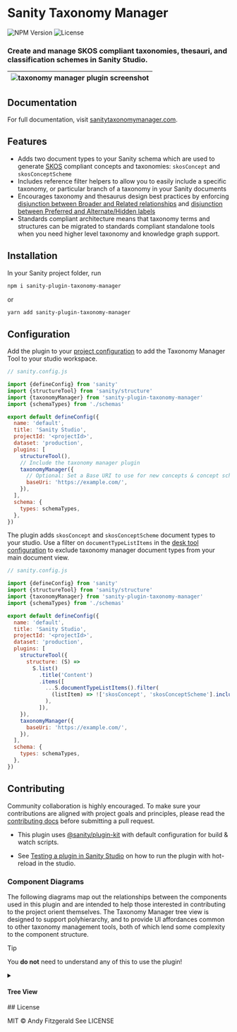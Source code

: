 # Sanity Taxonomy Manager


![NPM Version](https://img.shields.io/npm/v/sanity-plugin-taxonomy-manager?style=flat-square)
![License](https://img.shields.io/npm/l/sanity-plugin-taxonomy-manager?style=flat-square)

### Create and manage SKOS compliant taxonomies, thesauri, and classification schemes in Sanity Studio.

<!-- Taxonomies are crucial tools for organization and interoperability between and across data sets. Taxonomy Manager provides a way for content authors to create, use, and maintain standards compliant taxonomies in Sanity Studio.

The Taxonomy Manager document schema is based on the [World Wide Web Consortium](https://www.w3.org/) (W3C) [Simple Knowledge Organization Scheme](https://www.w3.org/TR/skos-reference/) (SKOS) recommendation. Concept and concept scheme editor tools include standard SKOS properties, hints for creating consistent concepts and vocabularies, and validation functions for preventing consistency errors. -->

| ![taxonomy manager plugin screenshot](docs/_images/taxonomyManager.png) |
| --- |

## Documentation

For full documentation, visit [sanitytaxonomymanager.com](https://sanitytaxonomymanager.com).

## Features
<!-- make this more concise -->
- Adds two document types to your Sanity schema which are used to generate [SKOS](https://www.w3.org/TR/skos-primer/) compliant concepts and taxonomies: `skosConcept` and `skosConceptScheme`
- Includes reference filter helpers to allow you to easily include a specific taxonomy, or particular branch of a taxonomy in your Sanity documents
- Encourages taxonomy and thesaurus design best practices by enforcing [disjunction between Broader and Related relationships](https://www.w3.org/TR/skos-reference/#L2422) and [disjunction between Preferred and Alternate/Hidden labels](https://www.w3.org/TR/skos-reference/#L1567)
- Standards compliant architecture means that taxonomy terms and structures can be migrated to standards compliant standalone tools when you need higher level taxonomy and knowledge graph support. 


## Installation

In your Sanity project folder, run

```bash
npm i sanity-plugin-taxonomy-manager
```

or

```bash
yarn add sanity-plugin-taxonomy-manager
```

## Configuration

Add the plugin to your [project configuration](https://www.sanity.io/docs/configuration#51515480034b) to add the Taxonomy Manager Tool to your studio workspace.

```js
// sanity.config.js

import {defineConfig} from 'sanity'
import {structureTool} from 'sanity/structure'
import {taxonomyManager} from 'sanity-plugin-taxonomy-manager'
import {schemaTypes} from './schemas'

export default defineConfig({
  name: 'default',
  title: 'Sanity Studio',
  projectId: '<projectId>',
  dataset: 'production',
  plugins: [
    structureTool(),
    // Include the taxonomy manager plugin
    taxonomyManager({
      // Optional: Set a Base URI to use for new concepts & concept schemes
      baseUri: 'https://example.com/',
    }),
  ],
  schema: {
    types: schemaTypes,
  },
})
```

The plugin adds `skosConcept` and `skosConceptScheme` document types to your studio. Use a filter on `documentTypeListItems` in the [desk tool configuration](https://www.sanity.io/docs/desk-tool-api) to exclude taxonomy manager document types from your main document view.

```js
// sanity.config.js

import {defineConfig} from 'sanity'
import {structureTool} from 'sanity/structure'
import {taxonomyManager} from 'sanity-plugin-taxonomy-manager'
import {schemaTypes} from './schemas'

export default defineConfig({
  name: 'default',
  title: 'Sanity Studio',
  projectId: '<projectId>',
  dataset: 'production',
  plugins: [
    structureTool({
      structure: (S) =>
        S.list()
          .title('Content')
          .items([
            ...S.documentTypeListItems().filter(
              (listItem) => !['skosConcept', 'skosConceptScheme'].includes(listItem.getId())
            ),
          ]),
    }),
    taxonomyManager({
      baseUri: 'https://example.com/',
    }),
  ],
  schema: {
    types: schemaTypes,
  },
})
```

## Contributing
Community collaboration is highly encouraged. To make sure your contributions are aligned with project goals and principles, please read the [contributing docs](https://sanitytaxonomymanager.com/#/contributing) before submitting a pull request. 

- This plugin uses [@sanity/plugin-kit](https://github.com/sanity-io/plugin-kit)
with default configuration for build & watch scripts.

- See [Testing a plugin in Sanity Studio](https://github.com/sanity-io/plugin-kit#testing-a-plugin-in-sanity-studio)
on how to run the plugin with hot-reload in the studio.

### Component Diagrams
The following diagrams map out the relationships between the components used in this plugin and are intended to help those interested in contributing to the project orient themselves. The Taxonomy Manager tree view is designed to support polyhierarchy, and to provide UI affordances common to other taxonomy management tools, both of which lend some complexity to the component structure. 

> [!TIP]
> You **do not** need to understand any of this to use the plugin!

<Details>
<Summary><h4>Tree View</h4></Summary>

The [Tree View component](docs/_images/taxonomyManager.png) creates the user interface for interacting with a given taxonomy (SKOS Concept Scheme) visually in the Sanity Structure tool. 

```mermaid
graph BT
    subgraph SchemeContext.Provider
      direction BT
      Hierarchy.tsx-->TreeView.tsx
      subgraph TreeContext.Provider
        direction BT
        TreeStructure.tsx-->Hierarchy.tsx        
        TopConcepts.tsx[
          TopConcepts.tsx
          <i style="color: gray; font-size: small">uses SchemeContext</i>
          <i style="color: gray; font-size: small">uses TreeContext</i>
        ]-->TreeStructure.tsx
        Orphans.tsx[
          Orphans.tsx
          <i style="color: gray; font-size: small">uses SchemeContext</i>
          <i style="color: gray; font-size: small">uses TreeContext</i>
        ]-->TreeStructure.tsx


        %% Sequence below maintains RTL ordering:
        ConceptDetailLink.tsx-->TopConcepts.tsx
        ConceptDetailLink.tsx-->Orphans.tsx

        ChildConcepts.tsx-->TopConcepts.tsx
        ChildConcepts.tsx-->Orphans.tsx
        Children.tsx-->ChildConcepts.tsx

        ConceptDetailDialogue.tsx-->Orphans.tsx
        ConceptDetailDialogue.tsx-->TopConcepts.tsx

        ConceptDetailLink.tsx-->Children.tsx
        ConceptDetailDialogue.tsx-->Children.tsx
      end
    end
```
</Details>
## License

MIT © Andy Fitzgerald
See LICENSE
